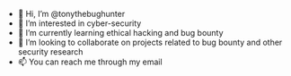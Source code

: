 - 👋 Hi, I’m @tonythebughunter
- 👀 I’m interested in cyber-security
- 🌱 I’m currently learning ethical hacking and bug bounty
- 💞️ I’m looking to collaborate on projects related to bug bounty and other security research
- 📫 You can reach me through my email

<!---
tonythebughunter/tonythebughunter is a ✨ special ✨ repository because its `README.md` (this file) appears on your GitHub profile.
You can click the Preview link to take a look at your changes.
--->
